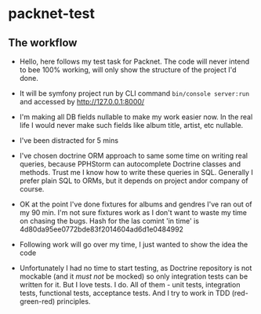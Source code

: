 # packnet-test

## The workflow

* Hello, here follows my test task for Packnet. The code will never intend to bee 100% working, 
will only show the structure of the project I'd done.

* It will be symfony project run by CLI command `bin/console server:run` and accessed by http://127.0.0.1:8000/

* I'm making all DB fields nullable to make my work easier now. 
In the real life I would never make such fields like album title, artist, etc nullable.

* I've been distracted for 5 mins

* I've chosen doctrine ORM approach to same some time on writing real queries, 
because PPHStorm can autocomplete Doctrine classes and methods. 
Trust me I know how to write these queries in SQL.
Generally I prefer plain SQL to ORMs, but it depends on project andor company of course.


* OK at the point I've done fixtures for albums and gendres I've ran out of my 90 min. 
I'm not sure fixtures work as I don't want to waste my time on chasing the bugs. 
Hash for the las comint 'in time' is 4d80da95ee0772bde83f2014604ad6d1e0484992

* Following work will go over my time, I just wanted to show the idea the code

* Unfortunately I had no time to start testing, as Doctrine repository is not mockable (and it *must not* be mocked)
so only integration tests can be written for it. But I love tests. I do. 
All of them - unit tests, integration tests, functional tests, acceptance tests.
And I try to work in TDD (red-green-red) principles.

